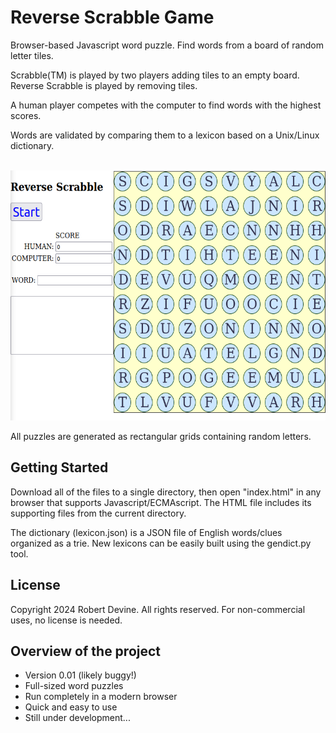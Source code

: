 # Reverse Scrabble Game

Browser-based Javascript word puzzle.
Find words from a board of random letter tiles.

Scrabble(TM) is played by two players adding tiles to an empty board.
Reverse Scrabble is played by removing tiles.

A human player competes with the computer to find words with the highest scores.

Words are validated by comparing them to a lexicon based on a Unix/Linux dictionary.

<br>
<img alt="game UI" src="gameboard.png" height="400">

All puzzles are generated as rectangular grids containing random letters.

## Getting Started
Download all of the files to a single directory, then open "index.html" in any browser that supports Javascript/ECMAscript.
The HTML file includes its supporting files from the current directory.

The dictionary (lexicon.json) is a JSON file of English words/clues organized as a trie.
New lexicons can be easily built using the gendict.py tool.

## License
Copyright 2024 Robert Devine. All rights reserved.
For non-commercial uses, no license is needed.

## Overview of the project
- Version 0.01 (likely buggy!)
- Full-sized word puzzles
- Run completely in a modern browser
- Quick and easy to use
- Still under development...